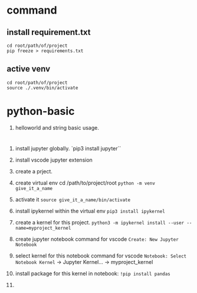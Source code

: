 # command
## install requirement.txt
```shell
cd root/path/of/project
pip freeze > requirements.txt
```

## active venv
```shell
cd root/path/of/project
source ./.venv/bin/activate
```

# python-basic
1. helloworld and string basic usage.


# 
1. install jupyter globally.
`pip3 install jupyter``

2. install vscode jupyter extension

3. create a prject.

4. create virtual env
cd /path/to/project/root
`python -m venv give_it_a_name`

5. activate it
`source give_it_a_name/bin/activate`

6. install ipykernel within the virtual env
`pip3 install ipykernel`

7. create a kernel for this project.
`python3 -m ipykernel install --user --name=myproject_kernel`

8. create jupyter notebook
command for vscode `Create: New Jupyter Notebook`

9. select kernel for this notebook
command for vscode `Notebook: Select Notebook Kernel` -> Jupyter Kernel... -> myproject_kernel

10. install package for this kernel
in notebook: `!pip install pandas`

11. 



